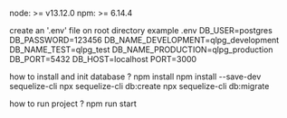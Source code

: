 node: >= v13.12.0
npm: >= 6.14.4

create an '.env' file on root directory
example
.env
DB_USER=postgres
DB_PASSWORD=123456
DB_NAME_DEVELOPMENT=qlpg_development
DB_NAME_TEST=qlpg_test
DB_NAME_PRODUCTION=qlpg_production
DB_PORT=5432
DB_HOST=localhost
PORT=3000

how to install and init database ?
npm install
npm install --save-dev sequelize-cli
npx sequelize-cli db:create
npx sequelize-cli db:migrate

how to run project ?
npm run start
